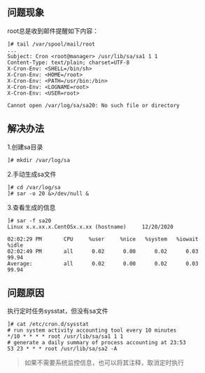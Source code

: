 ## 问题现象
root总是收到邮件提醒如下内容：
```shell
]# tail /var/spool/mail/root
...
Subject: Cron <root@manager> /usr/lib/sa/sa1 1 1
Content-Type: text/plain; charset=UTF-8
X-Cron-Env: <SHELL=/bin/sh>
X-Cron-Env: <HOME=/root>
X-Cron-Env: <PATH=/usr/bin:/bin>
X-Cron-Env: <LOGNAME=root>
X-Cron-Env: <USER=root>

Cannot open /var/log/sa/sa20: No such file or directory
```

## 解决办法
1.创建sa目录
```shell
]# mkdir /var/log/sa
```
2.手动生成sa文件
```shell
]# cd /var/log/sa
]# sar -o 20 &>/dev/null &
```
3.查看生成的信息
```shell
]# sar -f sa20
Linux x.x.xx.x.CentOSx.x.xx (hostname)     12/20/2020

02:02:29 PM       CPU     %user     %nice   %system   %iowait     %idle
02:02:49 PM       all      0.02      0.00      0.02      0.03     99.94
Average:          all      0.02      0.00      0.02      0.03     99.94
```
## 问题原因
执行定时任务sysstat，但没有sa文件
```shell
]# cat /etc/cron.d/sysstat
# run system activity accounting tool every 10 minutes
*/10 * * * * root /usr/lib/sa/sa1 1 1
# generate a daily summary of process accounting at 23:53
53 23 * * * root /usr/lib/sa/sa2 -A
```

> 如果不需要系统监控信息，也可以将其注释，取消定时执行

